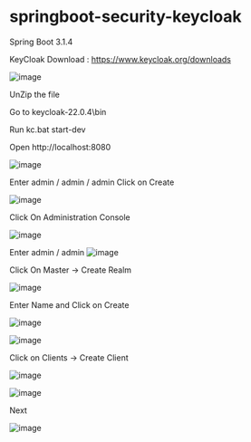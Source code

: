 # springboot-security-keycloak
Spring Boot 3.1.4


KeyCloak Download  : https://www.keycloak.org/downloads

![image](https://github.com/srss-pocs/springboot-security-keycloak/assets/145287517/f77cfae7-17c8-49df-9547-43ab4e1cc2fb)

UnZip the file

Go to keycloak-22.0.4\bin

Run kc.bat start-dev

Open http://localhost:8080

![image](https://github.com/srss-pocs/springboot-security-keycloak/assets/145287517/112d4a2a-7d30-4df1-95dd-21132d32e4e6)

Enter admin / admin / admin Click on Create

![image](https://github.com/srss-pocs/springboot-security-keycloak/assets/145287517/8d64c765-cd32-47a4-918f-886359567a7a)

Click On Administration Console

![image](https://github.com/srss-pocs/springboot-security-keycloak/assets/145287517/027f3160-35d6-4709-976f-8dbdd575febf)

Enter admin / admin
![image](https://github.com/srss-pocs/springboot-security-keycloak/assets/145287517/8c648b65-6da7-4596-9f57-bfcd4d9f0b26)

Click On Master -> Create Realm 

![image](https://github.com/srss-pocs/springboot-security-keycloak/assets/145287517/d98b85d4-d1e4-467f-ba5f-fd5132c5e5bf)

Enter Name and Click on Create

![image](https://github.com/srss-pocs/springboot-security-keycloak/assets/145287517/1415e9d2-8118-41bd-b876-a1bdc25ce164)

![image](https://github.com/srss-pocs/springboot-security-keycloak/assets/145287517/161885e3-bda7-423b-8f16-2ec99c7317eb)

Click on Clients -> Create Client

![image](https://github.com/srss-pocs/springboot-security-keycloak/assets/145287517/3ed31cb5-4379-41b7-99b8-8eae4a2f7e56)

![image](https://github.com/srss-pocs/springboot-security-keycloak/assets/145287517/5d8138c4-2af1-44f9-8314-f498d6b12b94)

Next

![image](https://github.com/srss-pocs/springboot-security-keycloak/assets/145287517/5b16947e-f29d-4633-9dc8-4a6aba32282f)
























































